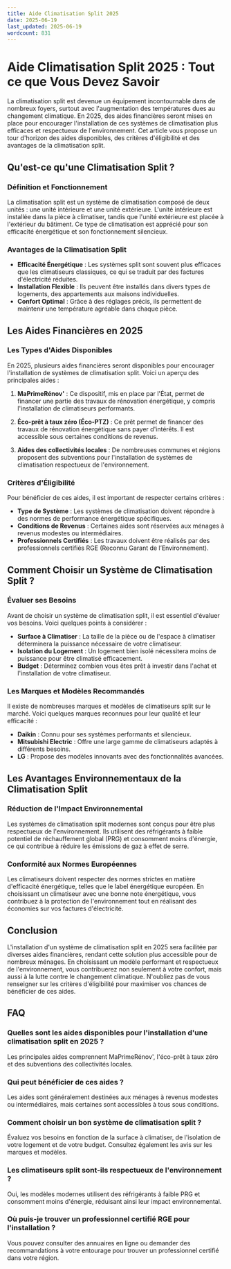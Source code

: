 ```yaml
---
title: Aide Climatisation Split 2025
date: 2025-06-19
last_updated: 2025-06-19
wordcount: 831
---
```


# Aide Climatisation Split 2025 : Tout ce que Vous Devez Savoir

La climatisation split est devenue un équipement incontournable dans de nombreux foyers, surtout avec l'augmentation des températures dues au changement climatique. En 2025, des aides financières seront mises en place pour encourager l'installation de ces systèmes de climatisation plus efficaces et respectueux de l'environnement. Cet article vous propose un tour d'horizon des aides disponibles, des critères d'éligibilité et des avantages de la climatisation split.

## Qu'est-ce qu'une Climatisation Split ?

### Définition et Fonctionnement

La climatisation split est un système de climatisation composé de deux unités : une unité intérieure et une unité extérieure. L'unité intérieure est installée dans la pièce à climatiser, tandis que l'unité extérieure est placée à l'extérieur du bâtiment. Ce type de climatisation est apprécié pour son efficacité énergétique et son fonctionnement silencieux.

### Avantages de la Climatisation Split

- **Efficacité Énergétique** : Les systèmes split sont souvent plus efficaces que les climatiseurs classiques, ce qui se traduit par des factures d'électricité réduites.
- **Installation Flexible** : Ils peuvent être installés dans divers types de logements, des appartements aux maisons individuelles.
- **Confort Optimal** : Grâce à des réglages précis, ils permettent de maintenir une température agréable dans chaque pièce.

## Les Aides Financières en 2025

### Les Types d'Aides Disponibles

En 2025, plusieurs aides financières seront disponibles pour encourager l'installation de systèmes de climatisation split. Voici un aperçu des principales aides :

1. **MaPrimeRénov'** : Ce dispositif, mis en place par l'État, permet de financer une partie des travaux de rénovation énergétique, y compris l'installation de climatiseurs performants.
   
2. **Éco-prêt à taux zéro (Éco-PTZ)** : Ce prêt permet de financer des travaux de rénovation énergétique sans payer d'intérêts. Il est accessible sous certaines conditions de revenus.

3. **Aides des collectivités locales** : De nombreuses communes et régions proposent des subventions pour l'installation de systèmes de climatisation respectueux de l'environnement.

### Critères d'Éligibilité

Pour bénéficier de ces aides, il est important de respecter certains critères :

- **Type de Système** : Les systèmes de climatisation doivent répondre à des normes de performance énergétique spécifiques.
- **Conditions de Revenus** : Certaines aides sont réservées aux ménages à revenus modestes ou intermédiaires.
- **Professionnels Certifiés** : Les travaux doivent être réalisés par des professionnels certifiés RGE (Reconnu Garant de l’Environnement).

## Comment Choisir un Système de Climatisation Split ?

### Évaluer ses Besoins

Avant de choisir un système de climatisation split, il est essentiel d'évaluer vos besoins. Voici quelques points à considérer :

- **Surface à Climatiser** : La taille de la pièce ou de l'espace à climatiser déterminera la puissance nécessaire de votre climatiseur.
- **Isolation du Logement** : Un logement bien isolé nécessitera moins de puissance pour être climatisé efficacement.
- **Budget** : Déterminez combien vous êtes prêt à investir dans l'achat et l'installation de votre climatiseur.

### Les Marques et Modèles Recommandés

Il existe de nombreuses marques et modèles de climatiseurs split sur le marché. Voici quelques marques reconnues pour leur qualité et leur efficacité :

- **Daikin** : Connu pour ses systèmes performants et silencieux.
- **Mitsubishi Electric** : Offre une large gamme de climatiseurs adaptés à différents besoins.
- **LG** : Propose des modèles innovants avec des fonctionnalités avancées.

## Les Avantages Environnementaux de la Climatisation Split

### Réduction de l'Impact Environnemental

Les systèmes de climatisation split modernes sont conçus pour être plus respectueux de l'environnement. Ils utilisent des réfrigérants à faible potentiel de réchauffement global (PRG) et consomment moins d'énergie, ce qui contribue à réduire les émissions de gaz à effet de serre.

### Conformité aux Normes Européennes

Les climatiseurs doivent respecter des normes strictes en matière d'efficacité énergétique, telles que le label énergétique européen. En choisissant un climatiseur avec une bonne note énergétique, vous contribuez à la protection de l'environnement tout en réalisant des économies sur vos factures d'électricité.

## Conclusion

L'installation d'un système de climatisation split en 2025 sera facilitée par diverses aides financières, rendant cette solution plus accessible pour de nombreux ménages. En choisissant un modèle performant et respectueux de l'environnement, vous contribuerez non seulement à votre confort, mais aussi à la lutte contre le changement climatique. N'oubliez pas de vous renseigner sur les critères d'éligibilité pour maximiser vos chances de bénéficier de ces aides.

## FAQ

### Quelles sont les aides disponibles pour l'installation d'une climatisation split en 2025 ?

Les principales aides comprennent MaPrimeRénov', l'éco-prêt à taux zéro et des subventions des collectivités locales.

### Qui peut bénéficier de ces aides ?

Les aides sont généralement destinées aux ménages à revenus modestes ou intermédiaires, mais certaines sont accessibles à tous sous conditions.

### Comment choisir un bon système de climatisation split ?

Évaluez vos besoins en fonction de la surface à climatiser, de l'isolation de votre logement et de votre budget. Consultez également les avis sur les marques et modèles.

### Les climatiseurs split sont-ils respectueux de l'environnement ?

Oui, les modèles modernes utilisent des réfrigérants à faible PRG et consomment moins d'énergie, réduisant ainsi leur impact environnemental.

### Où puis-je trouver un professionnel certifié RGE pour l'installation ?

Vous pouvez consulter des annuaires en ligne ou demander des recommandations à votre entourage pour trouver un professionnel certifié dans votre région.
